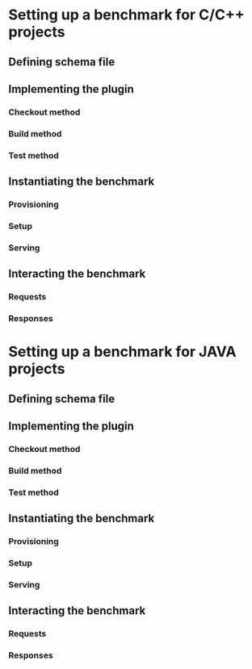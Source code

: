 # Setting up a benchmark for C/C++ projects

## Defining schema file

## Implementing the plugin

### Checkout method

### Build method

### Test method

## Instantiating the benchmark

### Provisioning

### Setup

### Serving

## Interacting the benchmark

### Requests

### Responses

# Setting up a benchmark for JAVA projects

## Defining schema file

## Implementing the plugin

### Checkout method

### Build method

### Test method

## Instantiating the benchmark

### Provisioning

### Setup

### Serving

## Interacting the benchmark

### Requests

### Responses